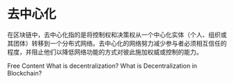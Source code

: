 # 去中心化

在区块链中，去中心化指的是将控制权和决策权从一个中心化实体（个人、组织或其团体）转移到一个分布式网络。去中心化的网络努力减少参与者必须相互信任的程度，并阻止他们以降低网络功能的方式对彼此施加权威或控制的能力。

<ResourceGroupTitle>Free Content</ResourceGroupTitle>
<BadgeLink colorScheme='yellow' badgeText='Read' href='https://aws.amazon.com/blockchain/decentralization-in-blockchain/'>What is decentralization?</BadgeLink>
<BadgeLink colorScheme='yellow' badgeText='Read' href='https://www.blockchain-council.org/blockchain/what-is-decentralization-in-blockchain/'>What is Decentralization in Blockchain?</BadgeLink>
